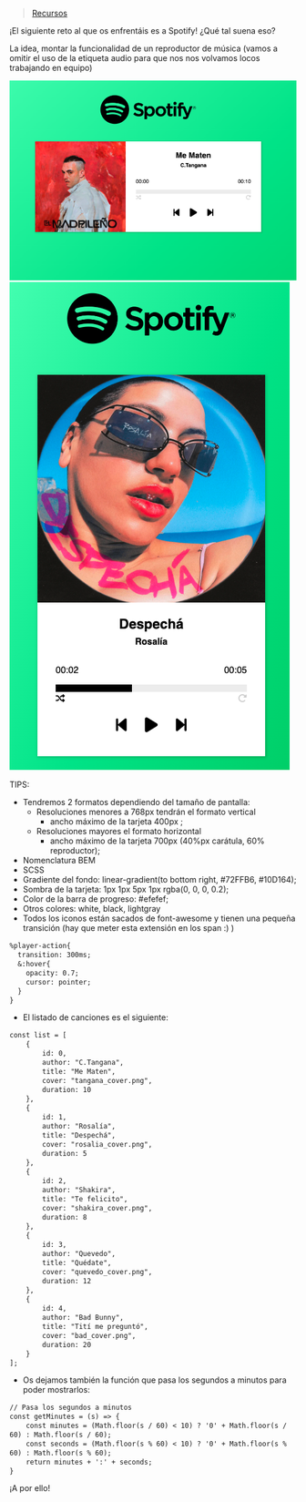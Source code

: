 > [Recursos](recursos/assets.zip)

¡El siguiente reto al que os enfrentáis es a Spotify! ¿Qué tal suena eso? 

La idea, montar la funcionalidad de un reproductor de música (vamos a omitir el uso de la etiqueta audio para que nos nos volvamos locos trabajando en equipo)

![spotify](recursos/spotify1.png)
![spotify2](recursos/spotify2.png)

TIPS:

- Tendremos 2 formatos dependiendo del tamaño de pantalla:
    - Resoluciones menores a 768px tendrán el formato vertical
        - ancho máximo de la tarjeta 400px ;
    - Resoluciones mayores el formato horizontal
        - ancho máximo de la tarjeta 700px (40%px carátula, 60% reproductor);
- Nomenclatura BEM
- SCSS
- Gradiente del fondo: linear-gradient(to bottom right, #72FFB6, #10D164);
- Sombra de la tarjeta:  1px 1px 5px 1px rgba(0, 0, 0, 0.2);
- Color de la barra de progreso: #efefef;
- Otros colores: white, black, lightgray
- Todos los iconos están sacados de font-awesome y tienen una pequeña transición (hay que meter esta extensión en los span :) )


```
%player-action{
  transition: 300ms;
  &:hover{
    opacity: 0.7;
    cursor: pointer;
  }
}
```


- El listado de canciones es el siguiente:


```
const list = [
    {
        id: 0,
        author: "C.Tangana",
        title: "Me Maten",
        cover: "tangana_cover.png",
        duration: 10
    },
    {
        id: 1,
        author: "Rosalía",
        title: "Despechá",
        cover: "rosalia_cover.png",
        duration: 5
    },
    {
        id: 2,
        author: "Shakira",
        title: "Te felicito",
        cover: "shakira_cover.png",
        duration: 8
    },
    {
        id: 3,
        author: "Quevedo",
        title: "Quédate",
        cover: "quevedo_cover.png",
        duration: 12
    },
    {
        id: 4,
        author: "Bad Bunny",
        title: "Tití me preguntó",
        cover: "bad_cover.png",
        duration: 20
    }
];
```


- Os dejamos también la función que pasa los segundos a minutos para poder mostrarlos:


```
// Pasa los segundos a minutos
const getMinutes = (s) => {
    const minutes = (Math.floor(s / 60) < 10) ? '0' + Math.floor(s / 60) : Math.floor(s / 60);
    const seconds = (Math.floor(s % 60) < 10) ? '0' + Math.floor(s % 60) : Math.floor(s % 60);
    return minutes + ':' + seconds;
}
```


¡A por ello!